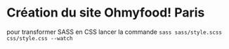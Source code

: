 # Création du site Ohmyfood! Paris 

pour transformer SASS en CSS lancer la commande `sass sass/style.scss css/style.css --watch`
